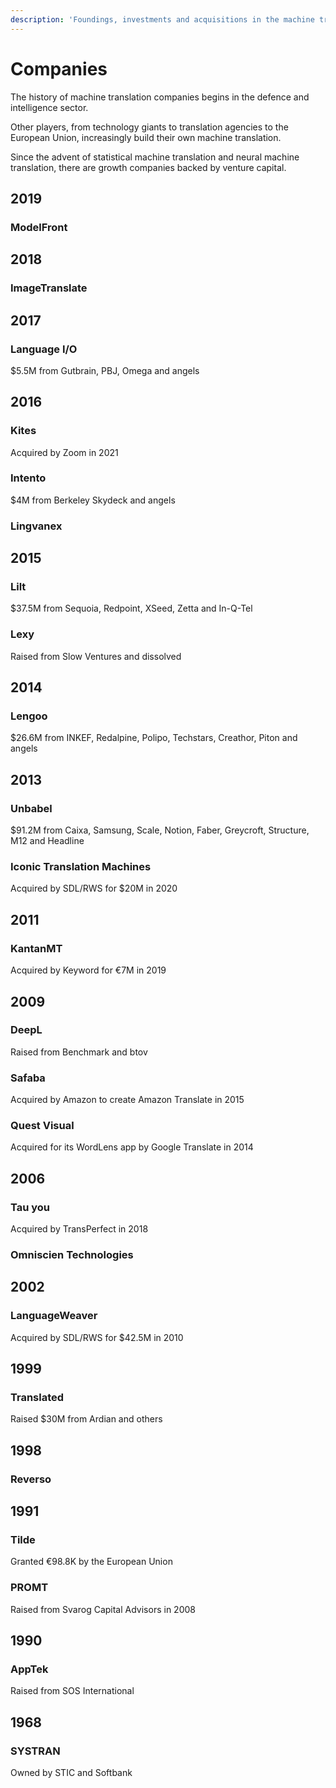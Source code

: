 ```yaml
---
description: 'Foundings, investments and acquisitions in the machine translation space'
---
```


# Companies

The history of machine translation companies begins in the defence and intelligence sector.

Other players, from technology giants to translation agencies to the European Union, increasingly build their own machine translation.

Since the advent of statistical machine translation and neural machine translation, there are growth companies backed by venture capital.

## 2019

### ModelFront


## 2018

### ImageTranslate


## 2017

### Language I/O

$5.5M from Gutbrain, PBJ, Omega and angels


## 2016

### Kites
Acquired by Zoom in 2021

### Intento

$4M from Berkeley Skydeck and angels

### Lingvanex


## 2015

### Lilt

$37.5M from Sequoia, Redpoint, XSeed, Zetta and In-Q-Tel

### Lexy

Raised from Slow Ventures and dissolved


## 2014

### Lengoo

$26.6M from INKEF, Redalpine, Polipo, Techstars, Creathor, Piton and angels


## 2013

### Unbabel

$91.2M from Caixa, Samsung, Scale, Notion, Faber, Greycroft, Structure, M12 and Headline

### Iconic Translation Machines

Acquired by SDL/RWS for $20M in 2020


## 2011

### KantanMT

Acquired by Keyword for €7M in 2019


## 2009

### DeepL

Raised from Benchmark and btov

### Safaba

Acquired by Amazon to create Amazon Translate in 2015

### Quest Visual

Acquired for its WordLens app by Google Translate in 2014


## 2006

### Tau you

Acquired by TransPerfect in 2018

### Omniscien Technologies


## 2002

### LanguageWeaver

Acquired by SDL/RWS for $42.5M in 2010


## 1999

### Translated
Raised $30M from Ardian and others


## 1998

### Reverso


## 1991

### Tilde

Granted €98.8K by the European Union

### PROMT

Raised from Svarog Capital Advisors in 2008


## 1990

### AppTek

Raised from SOS International


## 1968

### SYSTRAN

Owned by STIC and Softbank
